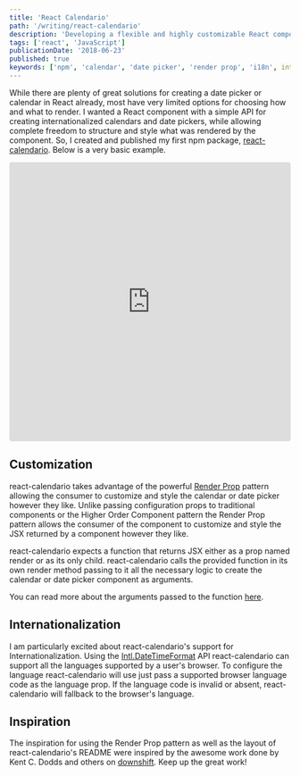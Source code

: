 ```yaml
---
title: 'React Calendario'
path: '/writing/react-calendario'
description: 'Developing a flexible and highly customizable React component that provides the base calendar functionality for creating internationalized calendars or date pickers.'
tags: ['react', 'JavaScript']
publicationDate: '2018-06-23'
published: true
keywords: ['npm', 'calendar', 'date picker', 'render prop', 'i18n', internationalization']
---
```


While there are plenty of great solutions for creating a date picker or calendar in React already, most have very limited
options for choosing how and what to render.
I wanted a React component with a simple API for creating internationalized calendars and date pickers,
while allowing complete freedom to structure and style what was rendered by the component.
So, I created and published my first npm package, [react-calendario](https://www.npmjs.com/package/@ryanwilldev/react-calendario).
Below is a very basic example.

<iframe src="https://codesandbox.io/embed/w242rok578?view=preview" style="width:100%; height:500px; border:0; border-radius: 4px; overflow:hidden;" sandbox="allow-modals allow-forms allow-popups allow-scripts allow-same-origin"></iframe>

## Customization

react-calendario takes advantage of the powerful [Render Prop](https://reactjs.org/docs/render-props.html) pattern allowing the consumer to customize and style the calendar or date picker however they like.
Unlike passing configuration props to traditional components or the Higher Order Component pattern the Render Prop pattern
allows the consumer of the component to customize and style the JSX returned by a component however they like.

react-calendario expects a function that returns JSX either as a prop named render or as its only child.
react-calendario calls the provided function in its own render method passing to it all the necessary logic to create the
calendar or date picker component as arguments.

You can read more about the arguments passed to the function [here](https://github.com/RyanWillDev/react-calendario#render-function-props).

## Internationalization

I am particularly excited about react-calendario's support for Internationalization.
Using the [Intl.DateTimeFormat](https://developer.mozilla.org/en-US/docs/Web/JavaScript/Reference/Global_Objects/DateTimeFormat)
API react-calendario can support all the languages supported by a user's browser.
To configure the language react-calendario will use just pass a supported browser language code as the language prop.
If the language code is invalid or absent, react-calendario will fallback to the browser's language.

## Inspiration

The inspiration for using the Render Prop pattern as well as the layout of react-calendario's README were inspired
by the awesome work done by Kent C. Dodds and others on [downshift](https://github.com/paypal/downshift).
Keep up the great work!
